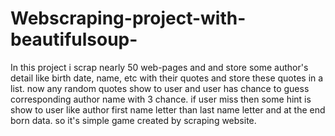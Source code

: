 # Webscraping-project-with-beautifulsoup-
In this project i scrap nearly 50 web-pages and and store some author's detail like birth date, name, etc with their quotes and store these quotes in a list.  now any random quotes show to user and user has chance to guess corresponding author name with 3 chance. if user miss then some hint is show to user like author first name letter than last name  letter and at the end born data. so it's simple game created by scraping website.
